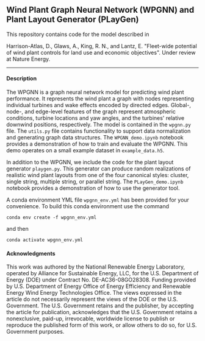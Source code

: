 ## Wind Plant Graph Neural Network (WPGNN) and Plant Layout Generator (PLayGen)

This repository contains code for the model described in 

Harrison-Atlas, D., Glaws, A., King, R. N., and Lantz, E. "Fleet-wide potential of wind plant controls for land use and economic objectives". Under review at Nature Energy.

___

#### Description

The WPGNN is a graph neural network model for predicting wind plant performance. It represents the wind plant a graph with nodes representing individual turbines and wake effects encoded by directed edges. Global-, node-, and edge-level features of the graph represent atmospheric conditions, turbine locations and yaw angles, and the turbines' relative downwind positions, respectively. The model is contained in the `wpgnn.py` file. The `utils.py` file contains functionality to support data normalization and generating graph data structures. The `WPGNN_demo.ipynb` notebook provides a demonstration of how to train and evaluate the WPGNN. This demo operates on a small example dataset in `example_data.h5`. 

In addition to the WPGNN, we include the code for the plant layout generator `playgen.py`. This generator can produce random realizations of realistic wind plant layouts from one of the four canonical styles:  cluster, single string, multiple string, or parallel string. The `PLayGen_demo.ipynb` notebook provides a demonstration of how to use the generator tool.

A conda environment YML file `wpgnn_env.yml` has been provided for your convenience. To build this conda environment use the command

`conda env create -f wpgnn_env.yml`

and then

`conda activate wpgnn_env.yml`

#### Acknowledgments
This work was authored by the National Renewable Energy Laboratory, operated by Alliance for Sustainable Energy, LLC, for the U.S. Department of Energy (DOE) under Contract No. DE-AC36-08GO28308. Funding provided by U.S. Department of Energy Office of Energy Efficiency and Renewable Energy Wind Energy Technologies Office. The views expressed in the article do not necessarily represent the views of the DOE or the U.S. Government. The U.S. Government retains and the publisher, by accepting the article for publication, acknowledges that the U.S. Government retains a nonexclusive, paid-up, irrevocable, worldwide license to publish or reproduce the published form of this work, or allow others to do so, for U.S. Government purposes.
